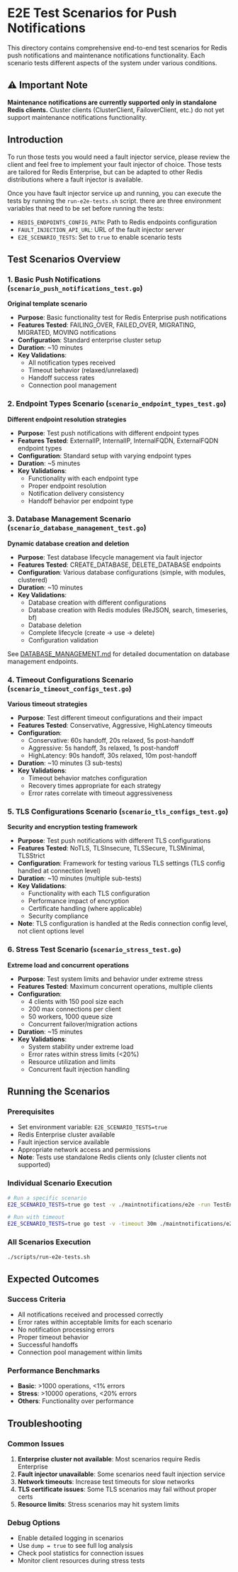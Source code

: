 # E2E Test Scenarios for Push Notifications

This directory contains comprehensive end-to-end test scenarios for Redis push notifications and maintenance notifications functionality. Each scenario tests different aspects of the system under various conditions.

## ⚠️ **Important Note**
**Maintenance notifications are currently supported only in standalone Redis clients.** Cluster clients (ClusterClient, FailoverClient, etc.) do not yet support maintenance notifications functionality.

## Introduction

To run those tests you would need a fault injector service, please review the client and feel free to implement your
fault injector of choice. Those tests are tailored for Redis Enterprise, but can be adapted to other Redis distributions where
a fault injector is available.

Once you have fault injector service up and running, you can execute the tests by running the `run-e2e-tests.sh` script.
there are three environment variables that need to be set before running the tests:

- `REDIS_ENDPOINTS_CONFIG_PATH`: Path to Redis endpoints configuration
- `FAULT_INJECTION_API_URL`: URL of the fault injector server
- `E2E_SCENARIO_TESTS`: Set to `true` to enable scenario tests

## Test Scenarios Overview

### 1. Basic Push Notifications (`scenario_push_notifications_test.go`)
**Original template scenario**
- **Purpose**: Basic functionality test for Redis Enterprise push notifications
- **Features Tested**: FAILING_OVER, FAILED_OVER, MIGRATING, MIGRATED, MOVING notifications
- **Configuration**: Standard enterprise cluster setup
- **Duration**: ~10 minutes
- **Key Validations**: 
  - All notification types received
  - Timeout behavior (relaxed/unrelaxed)
  - Handoff success rates
  - Connection pool management

### 2. Endpoint Types Scenario (`scenario_endpoint_types_test.go`)
**Different endpoint resolution strategies**
- **Purpose**: Test push notifications with different endpoint types
- **Features Tested**: ExternalIP, InternalIP, InternalFQDN, ExternalFQDN endpoint types
- **Configuration**: Standard setup with varying endpoint types
- **Duration**: ~5 minutes 
- **Key Validations**:
  - Functionality with each endpoint type
  - Proper endpoint resolution
  - Notification delivery consistency
  - Handoff behavior per endpoint type

### 3. Database Management Scenario (`scenario_database_management_test.go`)
**Dynamic database creation and deletion**
- **Purpose**: Test database lifecycle management via fault injector
- **Features Tested**: CREATE_DATABASE, DELETE_DATABASE endpoints
- **Configuration**: Various database configurations (simple, with modules, clustered)
- **Duration**: ~10 minutes
- **Key Validations**:
  - Database creation with different configurations
  - Database creation with Redis modules (ReJSON, search, timeseries, bf)
  - Database deletion
  - Complete lifecycle (create → use → delete)
  - Configuration validation

See [DATABASE_MANAGEMENT.md](DATABASE_MANAGEMENT.md) for detailed documentation on database management endpoints.

### 4. Timeout Configurations Scenario (`scenario_timeout_configs_test.go`)
**Various timeout strategies**
- **Purpose**: Test different timeout configurations and their impact
- **Features Tested**: Conservative, Aggressive, HighLatency timeouts
- **Configuration**:
  - Conservative: 60s handoff, 20s relaxed, 5s post-handoff
  - Aggressive: 5s handoff, 3s relaxed, 1s post-handoff
  - HighLatency: 90s handoff, 30s relaxed, 10m post-handoff
- **Duration**: ~10 minutes (3 sub-tests)
- **Key Validations**:
  - Timeout behavior matches configuration
  - Recovery times appropriate for each strategy
  - Error rates correlate with timeout aggressiveness

### 5. TLS Configurations Scenario (`scenario_tls_configs_test.go`)
**Security and encryption testing framework**
- **Purpose**: Test push notifications with different TLS configurations
- **Features Tested**: NoTLS, TLSInsecure, TLSSecure, TLSMinimal, TLSStrict
- **Configuration**: Framework for testing various TLS settings (TLS config handled at connection level)
- **Duration**: ~10 minutes (multiple sub-tests)
- **Key Validations**:
  - Functionality with each TLS configuration
  - Performance impact of encryption
  - Certificate handling (where applicable)
  - Security compliance
- **Note**: TLS configuration is handled at the Redis connection config level, not client options level

### 6. Stress Test Scenario (`scenario_stress_test.go`)
**Extreme load and concurrent operations**
- **Purpose**: Test system limits and behavior under extreme stress
- **Features Tested**: Maximum concurrent operations, multiple clients
- **Configuration**:
  - 4 clients with 150 pool size each
  - 200 max connections per client
  - 50 workers, 1000 queue size
  - Concurrent failover/migration actions
- **Duration**: ~15 minutes
- **Key Validations**:
  - System stability under extreme load
  - Error rates within stress limits (<20%)
  - Resource utilization and limits
  - Concurrent fault injection handling


## Running the Scenarios

### Prerequisites
- Set environment variable: `E2E_SCENARIO_TESTS=true`
- Redis Enterprise cluster available
- Fault injection service available
- Appropriate network access and permissions
- **Note**: Tests use standalone Redis clients only (cluster clients not supported)

### Individual Scenario Execution
```bash
# Run a specific scenario
E2E_SCENARIO_TESTS=true go test -v ./maintnotifications/e2e -run TestEndpointTypesPushNotifications

# Run with timeout
E2E_SCENARIO_TESTS=true go test -v -timeout 30m ./maintnotifications/e2e -run TestStressPushNotifications
```

### All Scenarios Execution
```bash
./scripts/run-e2e-tests.sh
```
## Expected Outcomes

### Success Criteria
- All notifications received and processed correctly
- Error rates within acceptable limits for each scenario
- No notification processing errors
- Proper timeout behavior
- Successful handoffs
- Connection pool management within limits

### Performance Benchmarks
- **Basic**: >1000 operations, <1% errors
- **Stress**: >10000 operations, <20% errors
- **Others**: Functionality over performance

## Troubleshooting

### Common Issues
1. **Enterprise cluster not available**: Most scenarios require Redis Enterprise
2. **Fault injector unavailable**: Some scenarios need fault injection service
3. **Network timeouts**: Increase test timeouts for slow networks
4. **TLS certificate issues**: Some TLS scenarios may fail without proper certs
5. **Resource limits**: Stress scenarios may hit system limits

### Debug Options
- Enable detailed logging in scenarios
- Use `dump = true` to see full log analysis
- Check pool statistics for connection issues
- Monitor client resources during stress tests